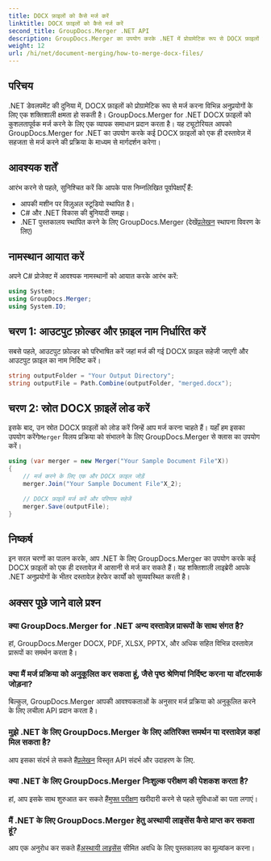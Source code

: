 ```yaml
---
title: DOCX फ़ाइलों को कैसे मर्ज करें
linktitle: DOCX फ़ाइलों को कैसे मर्ज करें
second_title: GroupDocs.Merger .NET API
description: GroupDocs.Merger का उपयोग करके .NET में प्रोग्रामेटिक रूप से DOCX फ़ाइलों को मर्ज करना सीखें, दस्तावेज़ हेरफेर कार्यों को कुशलतापूर्वक सरल बनाएं।
weight: 12
url: /hi/net/document-merging/how-to-merge-docx-files/
---
```

## परिचय
.NET डेवलपमेंट की दुनिया में, DOCX फ़ाइलों को प्रोग्रामेटिक रूप से मर्ज करना विभिन्न अनुप्रयोगों के लिए एक शक्तिशाली क्षमता हो सकती है। GroupDocs.Merger for .NET DOCX फ़ाइलों को कुशलतापूर्वक मर्ज करने के लिए एक व्यापक समाधान प्रदान करता है। यह ट्यूटोरियल आपको GroupDocs.Merger for .NET का उपयोग करके कई DOCX फ़ाइलों को एक ही दस्तावेज़ में सहजता से मर्ज करने की प्रक्रिया के माध्यम से मार्गदर्शन करेगा।
## आवश्यक शर्तें
आरंभ करने से पहले, सुनिश्चित करें कि आपके पास निम्नलिखित पूर्वापेक्षाएँ हैं:
- आपकी मशीन पर विज़ुअल स्टूडियो स्थापित है।
- C# और .NET विकास की बुनियादी समझ।
-  .NET पुस्तकालय स्थापित करने के लिए GroupDocs.Merger (देखें[प्रलेखन](https://tutorials.groupdocs.com/merger/net/) स्थापना विवरण के लिए)

## नामस्थान आयात करें
अपने C# प्रोजेक्ट में आवश्यक नामस्थानों को आयात करके आरंभ करें:
```csharp
using System; 
using GroupDocs.Merger;
using System.IO;
```
## चरण 1: आउटपुट फ़ोल्डर और फ़ाइल नाम निर्धारित करें
सबसे पहले, आउटपुट फ़ोल्डर को परिभाषित करें जहां मर्ज की गई DOCX फ़ाइल सहेजी जाएगी और आउटपुट फ़ाइल का नाम निर्दिष्ट करें।
```csharp
string outputFolder = "Your Output Directory";
string outputFile = Path.Combine(outputFolder, "merged.docx");
```
## चरण 2: स्रोत DOCX फ़ाइलें लोड करें
इसके बाद, उन स्रोत DOCX फ़ाइलों को लोड करें जिन्हें आप मर्ज करना चाहते हैं। यहाँ हम इसका उपयोग करेंगे`Merger` विलय प्रक्रिया को संभालने के लिए GroupDocs.Merger से क्लास का उपयोग करें।
```csharp
using (var merger = new Merger("Your Sample Document File"X))
{
    // मर्ज करने के लिए एक और DOCX फ़ाइल जोड़ें
    merger.Join("Your Sample Document File"X_2);
    
    // DOCX फ़ाइलें मर्ज करें और परिणाम सहेजें
    merger.Save(outputFile);
}
```

## निष्कर्ष
इन सरल चरणों का पालन करके, आप .NET के लिए GroupDocs.Merger का उपयोग करके कई DOCX फ़ाइलों को एक ही दस्तावेज़ में आसानी से मर्ज कर सकते हैं। यह शक्तिशाली लाइब्रेरी आपके .NET अनुप्रयोगों के भीतर दस्तावेज़ हेरफेर कार्यों को सुव्यवस्थित करती है।
## अक्सर पूछे जाने वाले प्रश्न
### क्या GroupDocs.Merger for .NET अन्य दस्तावेज़ प्रारूपों के साथ संगत है?
हां, GroupDocs.Merger DOCX, PDF, XLSX, PPTX, और अधिक सहित विभिन्न दस्तावेज़ प्रारूपों का समर्थन करता है।
### क्या मैं मर्ज प्रक्रिया को अनुकूलित कर सकता हूं, जैसे पृष्ठ श्रेणियां निर्दिष्ट करना या वॉटरमार्क जोड़ना?
बिल्कुल, GroupDocs.Merger आपकी आवश्यकताओं के अनुसार मर्ज प्रक्रिया को अनुकूलित करने के लिए लचीला API प्रदान करता है।
### मुझे .NET के लिए GroupDocs.Merger के लिए अतिरिक्त समर्थन या दस्तावेज़ कहां मिल सकता है?
 आप इसका संदर्भ ले सकते हैं[प्रलेखन](https://tutorials.groupdocs.com/merger/net/) विस्तृत API संदर्भ और उदाहरण के लिए.
### क्या .NET के लिए GroupDocs.Merger निःशुल्क परीक्षण की पेशकश करता है?
 हां, आप इसके साथ शुरुआत कर सकते हैं[मुफ्त परीक्षण](https://releases.groupdocs.com/) खरीदारी करने से पहले सुविधाओं का पता लगाएं।
### मैं .NET के लिए GroupDocs.Merger हेतु अस्थायी लाइसेंस कैसे प्राप्त कर सकता हूं?
 आप एक अनुरोध कर सकते हैं[अस्थायी लाइसेंस](https://purchase.groupdocs.com/temporary-license/) सीमित अवधि के लिए पुस्तकालय का मूल्यांकन करना।